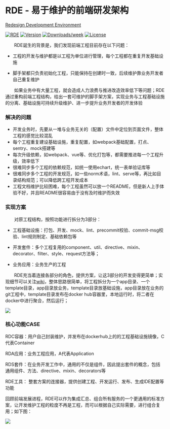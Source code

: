 RDE - 易于维护的前端研发架构 
====

[Redesign Development Environment](https://kaola-fed.github.io/RDE/index.html)

[![RDE](https://img.shields.io/badge/cli-RDE-%2368BAEB.svg)](https://github.com/kaola-fed/RDE)
[![Version](https://img.shields.io/npm/v/rede.svg)](https://npmjs.org/package/rede)
[![Downloads/week](https://img.shields.io/npm/dw/rede.svg)](https://npmjs.org/package/rede)
[![License](https://img.shields.io/npm/l/rede.svg)](https://github.com/nupthale/rede/blob/master/package.json)


&emsp;&emsp;RDE诞生的背景是，我们发现前端工程目前存在以下问题：

* 工程的开发与维护都是以工程为单位进行管理，每个工程都在重复开发基础设施

* 脚手架都只负责初始化工程，只能保持在创建时一致，后续维护靠业务开发者自己重复维护

&emsp;&emsp;如果业务中有大量工程，就会造成人力浪费与推进改造效率低下等问题；RDE通过重构前端工程结构，给出一套可维护的脚手架方案，实现业务与工程基础设施的分离、基础设施可持续升级维护、进一步提升业务开发者的开发体验

### 解决的问题

* 开发业务时，先要从一堆与业务无关的（配置）文件中定位到页面文件，整体工程的感觉比较混乱
* 每个工程重复建设基础设施，重复配置，如webpack基础配置，打点、sentry、mock搭建等
* 每次升级依赖，如webpack、vue等、优化打包等，都需要推进每一个工程升级，效率低下
* 很难同步多个工程的依赖规范，如统一使用echart，统一表单验证库等
* 很难同步多个工程的开发规范，如一些norm术语，lint、serve等，再比如目录结构规范；可以降低跨工程开发成本
* 工程文档维护比较困难，每个工程虽然可以放一个README，但是新人上手体验不好，并且README很容易由于没有及时维护而失效

### 实现方案

&emsp;&emsp;对原工程结构，按照功能进行拆分为3部分：

* 工程基础设施：打包、开发、mock、lint、precommit校验、commit-msg校验、lint规则制定、基础依赖包等
* 开发套件：多个工程复用的component、util、directive、mixin、decorator、filter、style、request方法等；

* 业务应用：业务生产的工程

&emsp;&emsp;RDE充当着连接各部分的角色，提供方案，让这3部分的开发变得更简单；实现细节可以关注[wiki](https://github.com/kaola-fed/RDE/wiki)，整体思路很简单，将工程拆分为一个app目录、一个template目录，app目录放业务，template目录放基础设施，app目录放在业务的git工程中，template目录发布在docker hub容器里，本地运行时，将二者在docker中进行聚合，然后运行；

![](https://haitao.nos.netease.com/bf0c98ac-6416-4d29-8bd4-bf94172a4354_835_619.png)

### 核心功能CASE

RDC容器：用户自己封装维护，并发布在dockerhub上的的工程基础设施镜像，C代表Container

RDA应用：业务工程应用，A代表Application

RDS套件：在业务开发工作中，通用的不仅是组件，因此提出套件的概念，包括通用组件、方法、directive、mixin、decorators等

RDE工具： 整套方案的连接器，提供创建工程、开发运行、发布、生成IDE配置等功能

回顾前端发展进程，RDE可以作为集成汇总、组合所有服务的一个更通用的标准方案，让开发维护工程的粒度不再是工程，而可以根据自己实际需要，进行组合复用；如下图：

![](https://haitao.nos.netease.com/aad8723b-98c7-4774-bfbb-072ddb3ac7b4_1552_1166.jpg)

